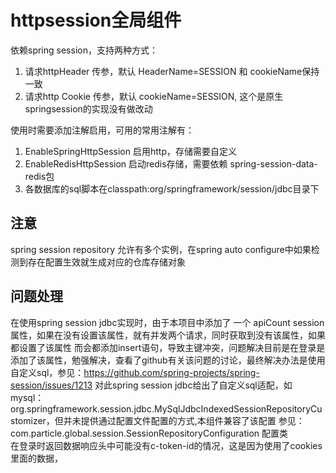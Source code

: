 # httpsession全局组件
依赖spring session，支持两种方式：
1. 请求httpHeader 传参，默认 HeaderName=SESSION 和 cookieName保持一致  
2. 请求http Cookie 传参，默认 cookieName=SESSION, 这个是原生springsession的实现没有做改动

使用时需要添加注解启用，可用的常用注解有：
1. EnableSpringHttpSession 启用http，存储需要自定义
2. EnableRedisHttpSession 启动redis存储，需要依赖 spring-session-data-redis包  
3. 各数据库的sql脚本在classpath:org/springframework/session/jdbc目录下

## 注意
spring session repository 允许有多个实例，在spring auto configure中如果检测到存在配置生效就生成对应的仓库存储对象


## 问题处理
在使用spring session jdbc实现时，由于本项目中添加了 一个 apiCount session属性，如果在没有设置该属性，就有并发两个请求，同时获取到没有该属性，如果都设置了该属性
而会都添加insert语句，导致主键冲突，问题解决目前是在登录是添加了该属性，勉强解决，查看了github有关该问题的讨论，最终解决办法是使用自定义sql，参见：https://github.com/spring-projects/spring-session/issues/1213
对此spring session jdbc给出了自定义sql适配，如mysql：org.springframework.session.jdbc.MySqlJdbcIndexedSessionRepositoryCustomizer，但并未提供通过配置文件配置的方式,本组件兼容了该配置 参见：com.particle.global.session.SessionRepositoryConfiguration 配置类  
在登录时返回数据响应头中可能没有c-token-id的情况，这是因为使用了cookies里面的数据，
